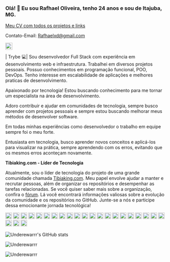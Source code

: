 ### Olá! 👋 Eu sou Rafhael Oliveira, tenho 24 anos e sou de Itajuba, MG.

[Meu CV com todos os projetos e links](https://drive.google.com/file/d/1xfGXI72-U7ShGuYIe9IzsG2vlRUrBXVb/view?usp=sharing)

Contato-Email: Rafhaelxd@gmail.com

<a href="https://www.linkedin.com/in/rafhael-oliveira/">
  <img align="left" alt="Rafhael Oliveira LinkdeIn" width="22px" src="https://cdn.jsdelivr.net/npm/simple-icons@v3/icons/linkedin.svg" />
</a>

<br />
<br />
| Trybe 💻|
Sou desenvolvedor Full Stack com experiência em desenvolvimento web e infraestrutura.
Trabalhei em diversos projetos pessoais. Possuo conhecimentos em programação funcional, POO, DevOps.
Tenho interesse em escalabilidade de aplicações e melhores praticas de desenvolvimento.

Apaixonado por tecnologia! Estou buscando conhecimento para me tornar um especialista na área de desenvolvimento.

Adoro contribuir e ajudar em comunidades de tecnologia, sempre busco aprender com projetos pessoais e sempre estou buscando melhorar meus métodos de desenvolver software.

Em todas minhas experiências como desenvolvedor o trabalho em equipe sempre foi o meu forte.

Entusiasta em tecnologia, busco aprender novos conceitos e aplicá-los para visualizar na prática, sempre aprendendo com os erros, evitando que os mesmos erros aconteçam novamente.

**Tibiaking.com - Líder de Tecnologia**

Atualmente, sou o líder de tecnologia do projeto de uma grande comunidade chamada [Tibiaking.com](https://tibiaking.com/). Meu papel envolve ajudar a manter e recrutar pessoas, além de organizar os repositórios e desempenhar as tarefas relacionadas. Se você quiser saber mais sobre a organização, confira o [fórum](https://tibiaking.com/forums/topic/110837-a-evolu%C3%A7%C3%A3o-da-comunidade-reposit%C3%B3rios-no-github-para-os-t%C3%B3picos-mais-valiosos/?tab=comments#comment-571944). Lá você encontrará informações valiosas sobre a evolução da comunidade e os repositórios no GitHub. Junte-se a nós e participe dessa emocionante jornada tecnológica!


  <code><img height="20" src="https://img.shields.io/badge/typescript-%23007ACC.svg?style=for-the-badge&logo=typescript&logoColor=white" ></code>
<code><img height="20" src="https://img.shields.io/badge/JavaScript-323330?style=for-the-badge&logo=javascript&logoColor=F7DF1E" ></code>
<code><img height="20" src="https://img.shields.io/badge/Lua-2C2D72?style=for-the-badge&logo=lua&logoColor=white" alt="Lua"/></code>
<code><img height="20" src="https://img.shields.io/badge/React-20232A?style=for-the-badge&logo=react&logoColor=61DAFB"></code>
<code><img height="20" src="https://img.shields.io/badge/React_Router-CA4245?style=for-the-badge&logo=react-router&logoColor=white"></code>
<code><img height="20" src="https://img.shields.io/badge/Redux-593D88?style=for-the-badge&logo=redux&logoColor=white"></code>
<code><img height="20" src="https://img.shields.io/badge/MySQL-005C84?style=for-the-badge&logo=mysql&logoColor=white"></code>
<code><img height="20" src="https://img.shields.io/badge/GitHub-100000?style=for-the-badge&logo=github&logoColor=white"></code>
<code><img height="20" src="https://img.shields.io/badge/Node.js-339933?style=for-the-badge&logo=nodedotjs&logoColor=white"></code>
<code><img height="20" src="https://img.shields.io/badge/npm-CB3837?style=for-the-badge&logo=npm&logoColor=white"></code>
<code><img height="20" src="https://img.shields.io/badge/css3-%231572B6.svg?style=for-the-badge&logo=css3&logoColor=white"></code>
<code><img height="20" src="https://img.shields.io/badge/Cloudflare-F38020?style=for-the-badge&logo=Cloudflare&logoColor=white"></code>
<code><img height="20" src="https://img.shields.io/badge/Amazon_AWS-FF9900?style=for-the-badge&logo=amazonaws&logoColor=white"></code>
<code><img height="20" src="https://img.shields.io/badge/Digital_Ocean-0080FF?style=for-the-badge&logo=DigitalOcean&logoColor=white"></code>
<code><img height="20" src="https://img.shields.io/badge/Google_Cloud-4285F4?style=for-the-badge&logo=google-cloud&logoColor=white"></code>
<code><img height="20" src="https://img.shields.io/badge/SQLite-07405E?style=for-the-badge&logo=sqlite&logoColor=white"></code>
<code><img height="20" src="https://img.shields.io/badge/Apache-D22128?style=for-the-badge&logo=Apache&logoColor=white"></code>
<code><img height="20" src="https://img.shields.io/badge/Cypress-17202C?style=for-the-badge&logo=cypress&logoColor=white"></code>
<code><img height="20" src="https://img.shields.io/badge/Docker-2CA5E0?style=for-the-badge&logo=docker&logoColor=white"></code>
<code><img height="20" src="https://img.shields.io/badge/JWT-000000?style=for-the-badge&logo=JSON%20web%20tokens&logoColor=white"></code>
<code><img height="20" src="https://img.shields.io/badge/eslint-3A33D1?style=for-the-badge&logo=eslint&logoColor=white"></code>
<code><img height="20" src="https://img.shields.io/badge/Sequelize-52B0E7?style=for-the-badge&logo=Sequelize&logoColor=white"></code>
<code><img height="20" src="https://img.shields.io/badge/Linux-FCC624?style=for-the-badge&logo=linux&logoColor=black"></code>
<code><img height="20" src="https://img.shields.io/badge/tailwindcss-%2338B2AC.svg?style=for-the-badge&logo=tailwind-css&logoColor=white"></code>

![Underewarrr's GitHub stats](https://github-readme-stats-git-masterrstaa-rickstaa.vercel.app/api?username=Underewarrr&show_icons=true&count_private=true)

<img align="center" src="https://github-readme-stats-git-masterrstaa-rickstaa.vercel.app/api/top-langs/?username=Underewarrr&layout=compact&theme=graywhite&title_color=268bd2" alt="Underewarrr"/>
<br>
<p align="left"> <img src="https://komarev.com/ghpvc/?username=Underewarrr" alt="Underewarrr"/> </p>

